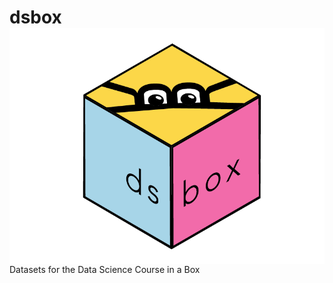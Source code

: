 # dsbox <img src="man/figures/logo.png" align="right" />

Datasets for the Data Science Course in a Box
